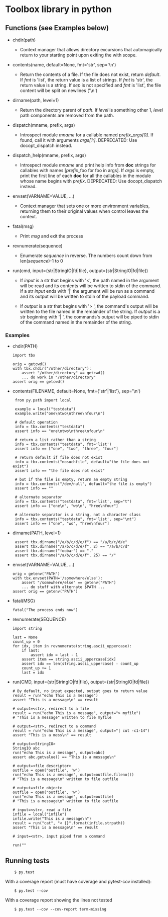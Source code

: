 # Toolbox library in python

## Functions (see Examples below)

 * chdir(path)
    * Context manager that allows directory excursions that
      automagically return to your starting point upon exiting the
      with scope.

 * contents(name, default=None, fmt='str', sep='\n')
    * Return the contents of a file. If the file does not exist,
      return *default*. If *fmt* is 'list', the return value is a list
      of strings. If *fmt* is 'str', the return value is a string. If
      *sep* is not specified and *fmt* is 'list', the file content
      will be split on newlines ('\n')

 * dirname(path, level=1)
    * Return the directory parent of *path*. If *level* is something
      other 1, *level* path components are removed from the path.

 * dispatch(mname, prefix, args)
    * Introspect module *mname* for a callable named *prefix*_*args[0]*. If
      found, call it with arguments *args[1:]*. DEPRECATED: Use
      docopt_dispatch instead.

 * dispatch_help(mname, prefix, args)
    * Introspect module *mname* and print help info from __doc__
      strings for callables with names [*prefix*_foo for foo in args].
      If *args* is empty, print the first line of each __doc__ for all
      the callables in the module whose name begins with *prefix*.
      DEPRECATED: Use docopt_dispatch instead.

 * envset(VARNAME=VALUE, ...)
    * Context manager that sets one or more environment variables,
      returning them to their original values when control leaves the
      context.

 * fatal(msg)
    * Print *msg* and exit the process

 * revnumerate(sequence)
    * Enumerate *sequence* in reverse. The numbers count down from
      len(*sequence*)-1 to 0

 * run(cmd, input={str|StringIO|fd|file},
            output={str|StringIO|fd|file})

    * If *input* is a str that begins with '<', the path named in the
      argument will be read and its contents will be written to stdin of
      the command. If a str *input* ends with '|' the argument will be run
      as a command and its output will be written to stdin of the payload
      command.

    * If *output* is a str that begins with '> ', the command's output will
      be written to the file named in the remainder of the string. If
      *output* is a str beginning with '| ', the commands's output will be
      piped to stdin of the command named in the remainder of the string.


### Examples

  * chdir(PATH)

        import tbx

        orig = getcwd()
        with tbx.chdir("/other/directory"):
            assert "/other/directory" == getcwd()
            ... do work in "/other/directory"
        assert orig == getcwd()


 * contents(FILENAME, default=None, fmt={'str'|'list'}, sep='\n')

        from py.path import local

        example = local("testdata")
        example.write("one\ntwo\nthree\nfour\n")

        # default operation
        info = tbx.contents("testdata")
        assert info == "one\ntwo\nthree\nfour\n"

        # return a list rather than a string
        info = tbx.contents("testdata", fmt='list')
        assert info == ["one", "two", "three", "four"]

        # return default if file does not exist
        info = tbx.contents("nosuchfile", default="the file does not exist")
        assert info == "the file does not exist"

        # but if the file is empty, return an empty string
        info = tbx.contents("/dev/null", default="the file is empty")
        assert info == ""

        # alternate separator
        info = tbx.contents("testdata", fmt='list', sep="t")
        assert info == ["one\n", "wo\n", "hree\nfour"]

        # alternate separator is a string, not a character class
        info = tbx.contents("testdata", fmt='list', sep="\nt")
        assert info == ["one", "wo", "hree\nfour"]


 * dirname(PATH, level=1)

        assert tbx.dirname("/a/b/c/d/e/f") == "/a/b/c/d/e"
        assert tbx.dirname("/a/b/c/d/e/f", 2) == "/a/b/c/d"
        assert tbx.dirname("foobar") == "."
        assert tbx.dirname("/a/b/c/d/e/f", 25) == "/"


  * envset(VARNAME=VALUE, ...)

        orig = getenv("PATH")
        with tbx.envset(PATH='/somewhere/else'):
            assert "/somewhere/else" == getenv("PATH")
            ... do stuff with alternate $PATH ...
        assert orig == getenv("PATH")


  * fatal(MSG)

        fatal("The process ends now")


  * revnumerate(SEQUENCE)

        import string

        last = None
        count_up = 0
        for idx, item in revnumerate(string.ascii_uppercase):
            if last:
                assert idx = last - 1
            assert item == string.ascii_uppercase[idx]
            assert idx == len(string.ascii_uppercase) - count_up
            count_up += 1
            last = idx

  * run(CMD, input={str|StringIO|fd|file}, output={str|StringIO|fd|file})

        # By default, no input expected, output goes to return value
        result = run("echo This is a message")
        assert "This is a message\n" == result

        # output=<str>, redirect to a file
        result = run("echo This is a message", output="> myfile")
        # "This is a message" written to file myfile

        # output=<str>, redirect to a command
        result = run("echo This is a message", output="| cut -c1-14")
        assert "This is a mess\n" == result

        # output=<StringIO>
        StringIO abc
        run("echo This is a message", output=abc)
        assert abc.getvalue() == "This is a message\n"

        # output=<file descriptor>
        outfile = open("outfile", 'w')
        run("echo This is a message", output=outfile.fileno())
        # "This is a message\n" written to file outfile

        # output=<file object>
        outfile = open("outfile", 'w')
        run("echo This is a message", output=outfile)
        # "This is a message\n" written to file outfile

        # input=<str>, read a file
        infile = local("infile")
        infile.write("This is a message\n")
        result = run("cat", "< {}".format(infile.strpath))
        assert "This is a message\n" == result

        # input=<str>, input piped from a command

        run(""


## Running tests

        $ py.test

With a coverage report (must have coverage and pytest-cov installed):

        $ py.test --cov

With a coverage report showing the lines not tested

        $ py.test --cov --cov-report term-missing
